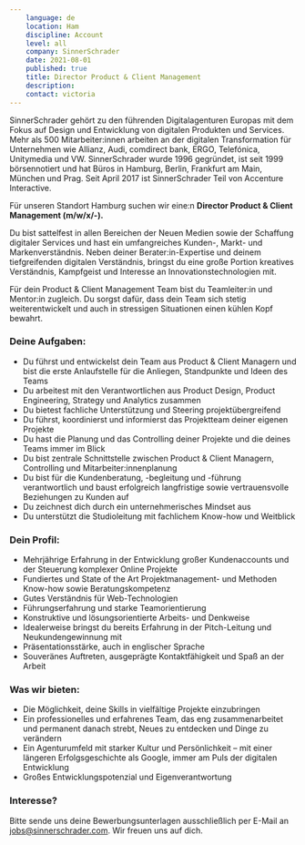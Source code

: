 ```yaml
---
    language: de
    location: Ham
    discipline: Account
    level: all
    company: SinnerSchrader 
    date: 2021-08-01
    published: true
    title: Director Product & Client Management
    description: 
    contact: victoria
---
```


SinnerSchrader gehört zu den führenden Digitalagenturen Europas mit dem Fokus auf Design und Entwicklung von digitalen Produkten und Services. Mehr als 500 Mitarbeiter:innen arbeiten an der digitalen Transformation für Unternehmen wie Allianz, Audi, comdirect bank, ERGO, Telefónica, Unitymedia und VW. SinnerSchrader wurde 1996 gegründet, ist seit 1999 börsennotiert und hat Büros in Hamburg, Berlin, Frankfurt am Main, München und Prag. Seit April 2017 ist SinnerSchrader Teil von Accenture Interactive.

Für unseren Standort Hamburg suchen wir eine:n **Director Product & Client Management (m/w/x/-).**

Du bist sattelfest in allen Bereichen der Neuen Medien sowie der Schaffung digitaler Services und hast ein umfangreiches Kunden-, Markt- und Markenverständnis. Neben deiner Berater:in-Expertise und deinem tiefgreifenden digitalen Verständnis, bringst du eine große Portion kreatives Verständnis, Kampfgeist und Interesse an Innovationstechnologien mit.

Für dein Product & Client Management Team bist du Teamleiter:in und Mentor:in zugleich. Du sorgst dafür, dass dein Team sich stetig weiterentwickelt und auch in stressigen Situationen einen kühlen Kopf bewahrt.

### Deine Aufgaben:

- Du führst und entwickelst dein Team aus Product & Client Managern und bist die erste Anlaufstelle für die Anliegen, Standpunkte und Ideen des Teams
- Du arbeitest mit den Verantwortlichen aus Product Design, Product Engineering, Strategy und Analytics zusammen
- Du bietest fachliche Unterstützung und Steering projektübergreifend
- Du führst, koordinierst und informierst das Projektteam deiner eigenen Projekte
- Du hast die Planung und das Controlling deiner Projekte und die deines Teams immer im Blick
- Du bist zentrale Schnittstelle zwischen Product & Client Managern, Controlling und Mitarbeiter:innenplanung
- Du bist für die Kundenberatung, -begleitung und -führung verantwortlich und baust erfolgreich langfristige sowie vertrauensvolle Beziehungen zu Kunden auf
- Du zeichnest dich durch ein unternehmerisches Mindset aus
- Du unterstützt die Studioleitung mit fachlichem Know-how und Weitblick

### Dein Profil:

- Mehrjährige Erfahrung in der Entwicklung großer Kundenaccounts und der Steuerung komplexer Online Projekte
- Fundiertes und State of the Art Projektmanagement- und Methoden Know-how sowie Beratungskompetenz
- Gutes Verständnis für Web-Technologien
- Führungserfahrung und starke Teamorientierung
- Konstruktive und lösungsorientierte Arbeits- und Denkweise
- Idealerweise bringst du bereits Erfahrung in der Pitch-Leitung und Neukundengewinnung mit
- Präsentationsstärke, auch in englischer Sprache
- Souveränes Auftreten, ausgeprägte Kontaktfähigkeit und Spaß an der Arbeit

### Was wir bieten:

- Die Möglichkeit, deine Skills in vielfältige Projekte einzubringen
- Ein professionelles und erfahrenes Team, das eng zusammenarbeitet und permanent danach strebt, Neues zu entdecken und Dinge zu verändern
- Ein Agenturumfeld mit starker Kultur und Persönlichkeit – mit einer längeren Erfolgsgeschichte als Google, immer am Puls der digitalen Entwicklung
-  Großes Entwicklungspotenzial und Eigenverantwortung

### Interesse?
 
Bitte sende uns deine Bewerbungsunterlagen ausschließlich per E-Mail an <jobs@sinnerschrader.com>. Wir freuen uns auf dich.
